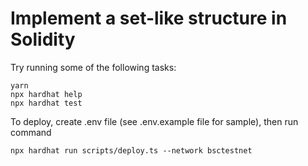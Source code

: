 # Implement a set-like structure in Solidity

Try running some of the following tasks:

```shell
yarn
npx hardhat help
npx hardhat test
```

To deploy, create .env file (see .env.example file for sample), then run command

```shell
npx hardhat run scripts/deploy.ts --network bsctestnet
```